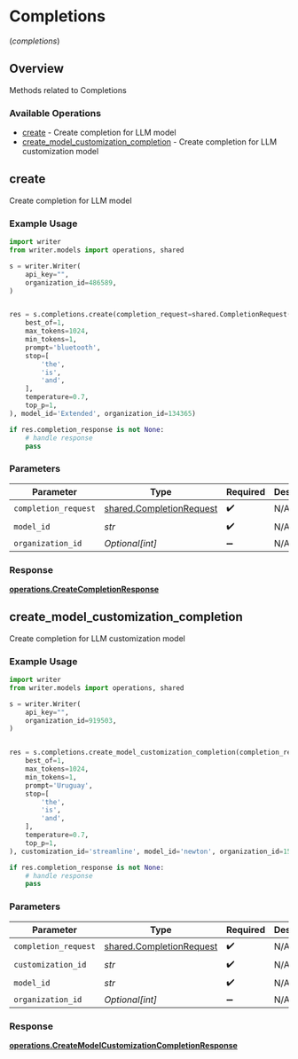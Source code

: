 # Completions
(*completions*)

## Overview

Methods related to Completions

### Available Operations

* [create](#create) - Create completion for LLM model
* [create_model_customization_completion](#create_model_customization_completion) - Create completion for LLM customization model

## create

Create completion for LLM model

### Example Usage

```python
import writer
from writer.models import operations, shared

s = writer.Writer(
    api_key="",
    organization_id=486589,
)


res = s.completions.create(completion_request=shared.CompletionRequest(
    best_of=1,
    max_tokens=1024,
    min_tokens=1,
    prompt='bluetooth',
    stop=[
        'the',
        'is',
        'and',
    ],
    temperature=0.7,
    top_p=1,
), model_id='Extended', organization_id=134365)

if res.completion_response is not None:
    # handle response
    pass
```

### Parameters

| Parameter                                                            | Type                                                                 | Required                                                             | Description                                                          |
| -------------------------------------------------------------------- | -------------------------------------------------------------------- | -------------------------------------------------------------------- | -------------------------------------------------------------------- |
| `completion_request`                                                 | [shared.CompletionRequest](../../models/shared/completionrequest.md) | :heavy_check_mark:                                                   | N/A                                                                  |
| `model_id`                                                           | *str*                                                                | :heavy_check_mark:                                                   | N/A                                                                  |
| `organization_id`                                                    | *Optional[int]*                                                      | :heavy_minus_sign:                                                   | N/A                                                                  |


### Response

**[operations.CreateCompletionResponse](../../models/operations/createcompletionresponse.md)**


## create_model_customization_completion

Create completion for LLM customization model

### Example Usage

```python
import writer
from writer.models import operations, shared

s = writer.Writer(
    api_key="",
    organization_id=919503,
)


res = s.completions.create_model_customization_completion(completion_request=shared.CompletionRequest(
    best_of=1,
    max_tokens=1024,
    min_tokens=1,
    prompt='Uruguay',
    stop=[
        'the',
        'is',
        'and',
    ],
    temperature=0.7,
    top_p=1,
), customization_id='streamline', model_id='newton', organization_id=151932)

if res.completion_response is not None:
    # handle response
    pass
```

### Parameters

| Parameter                                                            | Type                                                                 | Required                                                             | Description                                                          |
| -------------------------------------------------------------------- | -------------------------------------------------------------------- | -------------------------------------------------------------------- | -------------------------------------------------------------------- |
| `completion_request`                                                 | [shared.CompletionRequest](../../models/shared/completionrequest.md) | :heavy_check_mark:                                                   | N/A                                                                  |
| `customization_id`                                                   | *str*                                                                | :heavy_check_mark:                                                   | N/A                                                                  |
| `model_id`                                                           | *str*                                                                | :heavy_check_mark:                                                   | N/A                                                                  |
| `organization_id`                                                    | *Optional[int]*                                                      | :heavy_minus_sign:                                                   | N/A                                                                  |


### Response

**[operations.CreateModelCustomizationCompletionResponse](../../models/operations/createmodelcustomizationcompletionresponse.md)**

